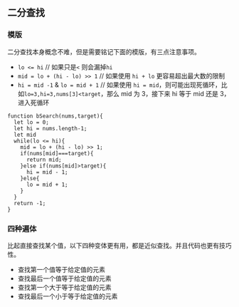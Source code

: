 ## 二分查找

### 模版

二分查找本身概念不难，但是需要铭记下面的模版，有三点注意事项。

- `lo <= hi` // 如果只是`<` 则会漏掉`hi`
- `mid = lo + (hi - lo) >> 1` // 如果使用 `hi + lo` 更容易超出最大数的限制
- `hi = mid -1` & `lo = mid + 1` // 如果使用 `hi = mid`，则可能出现死循环，比如`lo=3,hi=3,nums[3]<target`，那么 mid 为 3，接下来 hi 等于 mid 还是 3，进入死循环

```
function bSearch(nums,target){
  let lo = 0;
  let hi = nums.length-1;
  let mid
  while(lo <= hi){
    mid = lo + (hi - lo) >> 1;
    if(nums[mid]===target){
      return mid;
    }else if(nums[mid]>target){
      hi = mid - 1;
    }else{
      lo = mid + 1;
    }
  }
  return -1;
}

```

### 四种遍体

比起直接查找某个值，以下四种变体更有用，都是近似查找。并且代码也更有技巧性。

- 查找第一个值等于给定值的元素
- 查找最后一个值等于给定值的元素
- 查找第一个大于等于给定值的元素
- 查找最后一个小于等于给定值的元素

